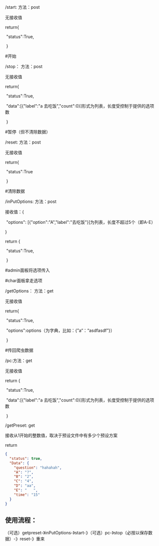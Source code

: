 /start:  方法：post

无接收值

return{

​       "status":True,

​    }

\#开始



/stop： 方法：post

无接收值

return{

​       "status":True,

​       "data":[{"label":"a 去吃饭","count":0}]形式为列表，长度受控制于提供的选项数

​    }

\#暂停（但不清除数据）



/reset: 方法：post

无接收值

return{

​        "status":True

​    }

\#清除数据



/inPutOptions:  方法：post

接收值：{

​			"options": [{"option":"A","label":"去吃饭"}]为列表，长度不超过5个（即A-E）

}

return {

​       "status":True,

​    }

\#admin面板将选项传入



\#char面板拿走选项

/getOptions：  方法：get

无接收值

return{

​       "status":True,

​       "options":options（为字典，比如：{”a“：“asdfasdf”}）

​    }



\#传回爬虫数据

/pc:方法：get

无接收值

return {

​           "status":True,

​           "data":[{"label":"a 去吃饭","count":0}]形式为列表，长度受控制于提供的选项数

​        }

/getPreset: get

接收从1开始的整数值，取决于预设文件中有多少个预设方案

return

```json
{
  "status": true,
  "Data": {
    "question": "hahahah",
    "A": "?",
    "B": "2",
    "C": "4",
    "D": "aa",
    "E": "   ",
    "time": "15"
  }
}
```

## 使用流程：

（可选）getpreset-》inPutOptions-》start-》（可选）pc-》stop（必按以保存数据）-》reset-》重来

